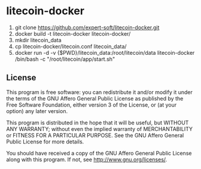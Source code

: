 # litecoin-docker

1. git clone https://github.com/expert-soft/litecoin-docker.git
2. docker build -t litecoin-docker litecoin-docker/
3. mkdir litecoin_data
4. cp litecoin-docker/litecoin.conf litecoin_data/
5. docker run -d -v {$PWD}/litecoin_data:/root/litecoin/data litecoin-docker /bin/bash -c "/root/litecoin/app/start.sh"

## License

This program is free software: you can redistribute it and/or modify
it under the terms of the GNU Affero General Public License as published by
the Free Software Foundation, either version 3 of the License, or
(at your option) any later version.

This program is distributed in the hope that it will be useful,
but WITHOUT ANY WARRANTY; without even the implied warranty of
MERCHANTABILITY or FITNESS FOR A PARTICULAR PURPOSE.  See the
GNU Affero General Public License for more details.

You should have received a copy of the GNU Affero General Public License
along with this program.  If not, see <http://www.gnu.org/licenses/>.
